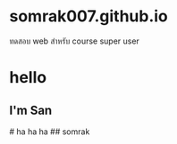 # somrak007.github.io
ทดสอบ web สำหรับ course super user
<h1>hello</h1>
<h2>I'm San</h2>
# ha ha ha
## somrak
